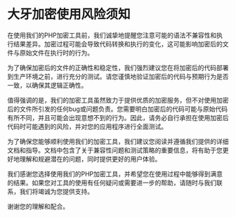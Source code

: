 # 大牙加密使用风险须知


在使用我们的PHP加密工具前，我们诚挚地提醒您注意可能的语法不兼容性和执行结果差异。加密过程可能会导致代码转换和执行的变化，这可能影响加密后的文件与原始文件在执行时的行为。


为了确保加密后的文件的正确性和稳定性，我们强烈建议您在将加密后的代码部署到生产环境之前，进行充分的测试。请您谨慎地验证加密后的代码与预期行为是否一致，以确保其逻辑正确性。


值得强调的是，我们的加密工具虽然致力于提供优质的加密服务，但不对使用加密后的文件所引发的任何bug或问题负责。您需要明白加密后的代码可能与原始代码有所不同，并且可能会出现意想不到的行为。因此，请务必自行承担在使用加密后代码时可能遇到的风险，并对您的应用程序进行全面测试。


为了确保您能够顺利使用我们的加密工具，我们建议您阅读并遵循我们提供的详细文档和指导。文档中包含了关于兼容性问题和测试策略的重要信息，将有助于您更好地理解和规避潜在的问题，同时提供更好的用户体验。


我们感谢您选择使用我们的PHP加密工具，并希望您在使用过程中能够得到满意的结果。如果您对工具的使用有任何疑问或需要进一步的帮助，请随时与我们联系，我们将竭诚为您提供支持。


谢谢您的理解和配合。


